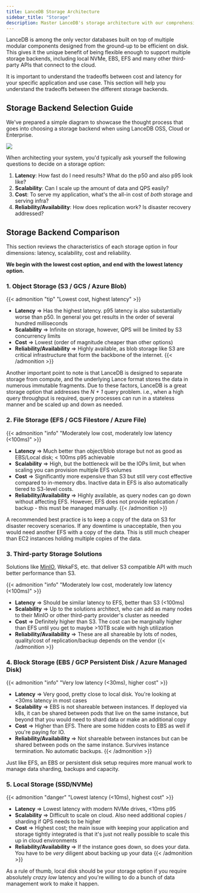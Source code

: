 ```yaml
---
title: LanceDB Storage Architecture
sidebar_title: "Storage"
description: Master LanceDB's storage architecture with our comprehensive guide. Learn about local storage, cloud storage options, and best practices for efficient vector data management and persistence.
---
```


LanceDB is among the only vector databases built on top of multiple modular components designed from the ground-up to be efficient on disk. This gives it the unique benefit of being flexible enough to support multiple storage backends, including local NVMe, EBS, EFS and many other third-party APIs that connect to the cloud.

It is important to understand the tradeoffs between cost and latency for your specific application and use case. This section will help you understand the tradeoffs between the different storage backends.

## Storage Backend Selection Guide

We've prepared a simple diagram to showcase the thought process that goes into choosing a storage backend when using LanceDB OSS, Cloud or Enterprise.

![](/assets/docs/lancedb_storage_tradeoffs.png)

When architecting your system, you'd typically ask yourself the following questions to decide on a storage option:

1. **Latency**: How fast do I need results? What do the p50 and also p95 look like?
2. **Scalability**: Can I scale up the amount of data and QPS easily?
3. **Cost**: To serve my application, what's the all-in cost of *both* storage and serving infra?
4. **Reliability/Availability**: How does replication work? Is disaster recovery addressed?

## Storage Backend Comparison

This section reviews the characteristics of each storage option in four dimensions: latency, scalability, cost and reliability.

**We begin with the lowest cost option, and end with the lowest latency option.**

### 1. Object Storage (S3 / GCS / Azure Blob)

{{< admonition "tip" "Lowest cost, highest latency" >}}
- **Latency** ⇒ Has the highest latency. p95 latency is also substantially worse than p50. In general you get results in the order of several hundred milliseconds
- **Scalability** ⇒ Infinite on storage, however, QPS will be limited by S3 concurrency limits
- **Cost** ⇒ Lowest (order of magnitude cheaper than other options)
- **Reliability/Availability** ⇒ Highly available, as blob storage like S3 are critical infrastructure that form the backbone of the internet.
{{< /admonition >}}

Another important point to note is that LanceDB is designed to separate storage from compute, and the underlying Lance format stores the data in numerous immutable fragments. Due to these factors, LanceDB is a great storage option that addresses the _N + 1_ query problem. i.e., when a high query throughput is required, query processes can run in a stateless manner and be scaled up and down as needed.

### 2. File Storage (EFS / GCS Filestore / Azure File)

{{< admonition "info" "Moderately low cost, moderately low latency (<100ms)" >}}
- **Latency** ⇒ Much better than object/blob storage but not as good as EBS/Local disk; < 100ms p95 achievable
- **Scalability** ⇒ High, but the bottleneck will be the IOPs limit, but when scaling you can provision multiple EFS volumes
- **Cost** ⇒ Significantly more expensive than S3 but still very cost effective compared to in-memory dbs. Inactive data in EFS is also automatically tiered to S3-level costs.
- **Reliability/Availability** ⇒ Highly available, as query nodes can go down without affecting EFS.  However, EFS does not provide replication / backup - this must be managed manually.
{{< /admonition >}}

A recommended best practice is to keep a copy of the data on S3 for disaster recovery scenarios. If any downtime is unacceptable, then you would need another EFS with a copy of the data. This is still much cheaper than EC2 instances holding multiple copies of the data.

### 3. Third-party Storage Solutions

Solutions like [MinIO](https://blog.min.io/lancedb-trusted-steed-against-data-complexity/), WekaFS, etc. that deliver S3 compatible API with much better performance than S3.

{{< admonition "info" "Moderately low cost, moderately low latency (<100ms)" >}}
- **Latency** ⇒ Should be similar latency to EFS, better than S3 (<100ms)
- **Scalability** ⇒ Up to the solutions architect, who can add as many nodes to their MinIO or other third-party provider's cluster as needed
- **Cost** ⇒ Definitely higher than S3. The cost can be marginally higher than EFS until you get to maybe >10TB scale with high utilization
- **Reliability/Availability** ⇒ These are all shareable by lots of nodes, quality/cost of replication/backup depends on the vendor
{{< /admonition >}}

### 4. Block Storage (EBS / GCP Persistent Disk / Azure Managed Disk)

{{< admonition "info" "Very low latency (<30ms), higher cost" >}}
- **Latency** ⇒ Very good, pretty close to local disk. You're looking at <30ms latency in most cases
- **Scalability** ⇒ EBS is not shareable between instances. If deployed via k8s, it can be shared between pods that live on the same instance, but beyond that you would need to shard data or make an additional copy
- **Cost** ⇒ Higher than EFS. There are some hidden costs to EBS as well if you're paying for IO.
- **Reliability/Availability** ⇒ Not shareable between instances but can be shared between pods on the same instance. Survives instance termination. No automatic backups.
{{< /admonition >}}

Just like EFS, an EBS or persistent disk setup requires more manual work to manage data sharding, backups and capacity.

### 5. Local Storage (SSD/NVMe)

{{< admonition "danger" "Lowest latency (<10ms), highest cost" >}}
- **Latency** ⇒ Lowest latency with modern NVMe drives, <10ms p95
- **Scalability** ⇒ Difficult to scale on cloud. Also need additional copies / sharding if QPS needs to be higher
- **Cost** ⇒ Highest cost; the main issue with keeping your application and storage tightly integrated is that it's just not really possible to scale this up in cloud environments
- **Reliability/Availability** ⇒ If the instance goes down, so does your data. You have to be _very_ diligent about backing up your data
{{< /admonition >}}

As a rule of thumb, local disk should be your storage option if you require absolutely *crazy low* latency and you're willing to do a bunch of data management work to make it happen.
